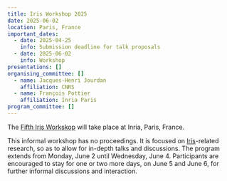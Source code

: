 ```yaml
---
title: Iris Workshop 2025
date: 2025-06-02
location: Paris, France
important_dates:
  - date: 2025-04-25
    info: Submission deadline for talk proposals
  - date: 2025-06-02
    info: Workshop
presentations: []
organising_committee: []
  - name: Jacques-Henri Jourdan
    affiliation: CNRS
  - name: François Pottier
    affiliation: Inria Paris
program_committee: []
---
```


The [Fifth Iris Workskop](https://iris-project.org/workshop-2025/)
will take place at Inria, Paris, France.

This informal workshop has no proceedings.
It is focused on
[Iris](https://iris-project.org)-related research,
so as to allow for in-depth talks and discussions.
The program
extends from Monday, June 2 until Wednesday, June 4.
Participants are encouraged to stay for one or two more days,
on June 5 and June 6,
for further informal discussions and interaction.
